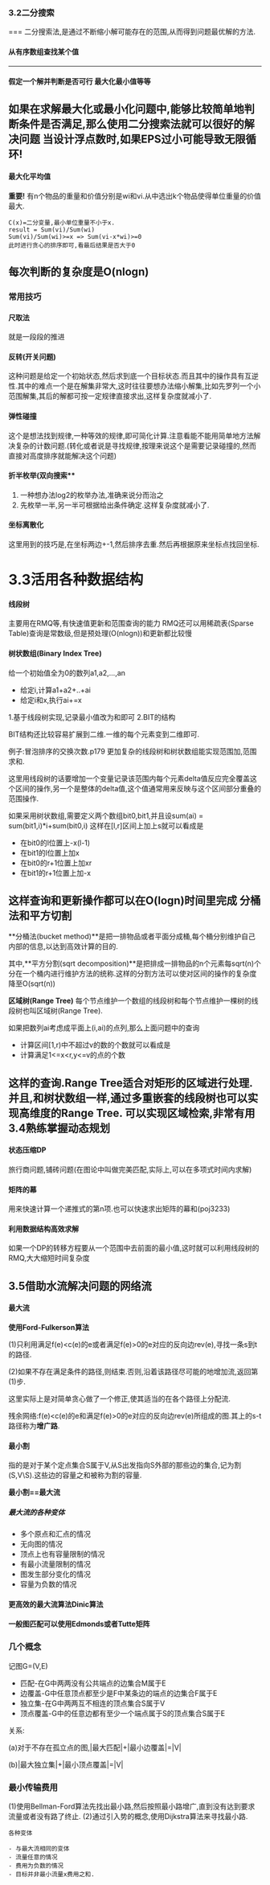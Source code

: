 ### 3.2二分搜索
===
二分搜索法,是通过不断缩小解可能存在的范围,从而得到问题最优解的方法.
#### 从有序数组查找某个值
---
#### 假定一个解并判断是否可行 最大化最小值等等
如果在求解最大化或最小化问题中,能够比较简单地判断条件是否满足,那么使用二分搜索法就可以很好的解决问题
**当设计浮点数时,如果EPS过小可能导致无限循环!**
---
#### 最大化平均值
**重要!**
有n个物品的重量和价值分别是wi和vi.从中选出k个物品使得单位重量的价值最大.
```
C(x)=二分变量,最小单位重量不小于x.
result = Sum(vi)/Sum(wi)
Sum(vi)/Sum(wi)>=x => Sum(vi-x*wi)>=0
此时进行贪心的排序即可,看最后结果是否大于0
```
每次判断的复杂度是O(nlogn)
---
### 常用技巧

#### 尺取法
就是一段段的推进

#### 反转(开关问题)
这种问题是给定一个初始状态,然后求到底一个目标状态.而且其中的操作具有互逆性.其中的难点一个是在解集非常大,这时往往要想办法缩小解集,比如先罗列一个小范围解集,其后的解都可按一定规律直接求出,这样复杂度就减小了.

#### 弹性碰撞
这个是想法找到规律,一种等效的规律,即可简化计算.注意看能不能用简单地方法解决复杂的计数问题.(转化或者说是寻找规律,按理来说这个是需要记录碰撞的,然而直接对高度排序就能解决这个问题)

#### 折半枚举(双向搜索**
1. 一种想办法log2的枚举办法,准确来说分而治之
2. 先枚举一半,另一半可根据给出条件确定.这样复杂度就减小了.

#### 坐标离散化
这里用到的技巧是,在坐标两边+-1,然后排序去重.然后再根据原来坐标点找回坐标.

3.3活用各种数据结构
===
#### 线段树
主要用在RMQ等,有快速值更新和范围查询的能力
RMQ还可以用稀疏表(Sparse Table)查询是常数级,但是预处理(O(nlogn))和更新都比较慢
#### 树状数组(Binary Index Tree)
给一个初始值全为0的数列a1,a2,...,an
- 给定i,计算a1+a2+..+ai
- 给定i和x,执行ai+=x

1.基于线段树实现,记录最小值改为和即可
2.BIT的结构

BIT结构还比较容易扩展到二维.一维的每个元素变到二维即可.

例子:冒泡排序的交换次数.p179
  更加复杂的线段树和树状数组能实现范围加,范围求和.
  
  这里用线段树的话要增加一个变量记录该范围内每个元素delta值反应完全覆盖这个区间的操作,另一个是整体的delta值,这个值通常用来反映与这个区间部分重叠的范围操作.
  
  如果采用树状数组,需要定义两个数组bit0,bit1,并且设sum(ai) = sum(bit1,i)*i+sum(bit0,i)
这样在[l,r]区间上加上s就可以看成是

- 在bit0的l位置上-x(l-1)
- 在bit1的l位置上加x
- 在bit0的r+1位置上加xr
- 在bit1的r+1位置上加-x

这样查询和更新操作都可以在O(logn)时间里完成
分桶法和平方切割
-
**分桶法(bucket method)**是把一排物品或者平面分成桶,每个桶分别维护自己内部的信息,以达到高效计算的目的.

其中,**平方分割(sqrt decomposition)**是把排成一排物品的n个元素每sqrt(n)个分在一个桶内进行维护方法的统称.这样的分割方法可以使对区间的操作的复杂度降至O(sqrt(n))

**区域树(Range Tree)**
每个节点维护一个数组的线段树和每个节点维护一棵树的线段树也叫区域树(Range Tree).

如果把数列ai考虑成平面上(i,ai)的点列,那么上面问题中的查询

* 计算区间[1,r)中不超过v的数的个数就可以看成是
* 计算满足1<=x<r,y<=v的点的个数

这样的查询.Range Tree适合对矩形的区域进行处理.并且,和树状数组一样,通过多重嵌套的线段树也可以实现高维度的Range Tree. **可以实现区域检索,非常有用**
3.4熟练掌握动态规划
-
#### 状态压缩DP
旅行商问题,铺砖问题(在图论中叫做完美匹配,实际上,可以在多项式时间内求解)

#### 矩阵的幕
用来快速计算一个递推式的第n项.也可以快速求出矩阵的幕和(poj3233)

#### 利用数据结构高效求解

如果一个DP的转移方程要从一个范围中去前面的最小值,这时就可以利用线段树的RMQ,大大缩短时间复杂度

3.5借助水流解决问题的网络流
-
#### 最大流
**使用Ford-Fulkerson算法**

(1)只利用满足f(e)<c(e)的e或者满足f(e)>0的e对应的反向边rev(e),寻找一条s到t的路径.

(2)如果不存在满足条件的路径,则结束.否则,沿着该路径尽可能的地增加流,返回第(1)步.

这里实际上是对简单贪心做了一个修正,使其适当的在各个路径上分配流.

残余网络:f(e)<c(e)的e和满足f(e)>0的e对应的反向边rev(e)所组成的图.其上的s-t路径称为**增广路**.

#### 最小割

指的是对于某个定点集合S属于V,从S出发指向S外部的那些边的集合,记为割(S,V\S).这些边的容量之和被称为割的容量.

**最小割==最大流**
##### 最大流的各种变体
- 多个原点和汇点的情况
- 无向图的情况
- 顶点上也有容量限制的情况
- 有最小流量限制的情况
- 图发生部分变化的情况
- 容量为负数的情况
#### 更高效的最大流算法Dinic算法

#### 一般图匹配可以使用Edmonds或者Tutte矩阵

### 几个概念
记图G=(V,E)

- 匹配-在G中两两没有公共端点的边集合M属于E
- 边覆盖-G中任意顶点都至少是F中某条边的端点的边集合F属于E
- 独立集-在G中两两互不相连的顶点集合S属于V
- 顶点覆盖-G中的任意边都有至少一个端点属于S的顶点集合S属于E

关系:

(a)对于不存在孤立点的图,|最大匹配|+|最小边覆盖|=|V|

(b)|最大独立集|+|最小顶点覆盖|=|V|

### 最小传输费用

(1)使用Bellman-Ford算法先找出最小路,然后按照最小路增广,直到没有达到要求流量或者没有路了终止.
(2)通过引入势的概念,使用Dijkstra算法来寻找最小路.

```
各种变体

- 与最大流相同的变体
- 流量任意的情况
- 费用为负数的情况
- 目标并非最小流量x费用之和.
```
